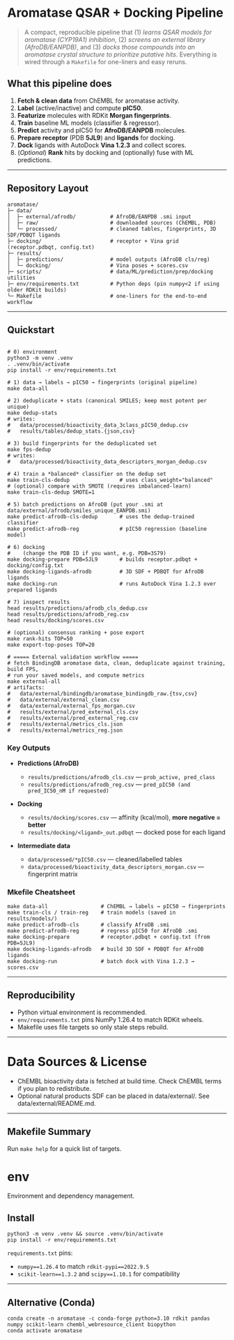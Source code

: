 # Aromatase QSAR + Docking Pipeline

> A compact, reproducible pipeline that (1) *learns QSAR models for aromatase (CYP19A1) inhibition*, (2) *screens an external library (AfroDB/EANPDB)*, and (3) *docks those compounds into an aromatase crystal structure to prioritize putative hits*. Everything is wired through a `Makefile` for one-liners and easy reruns.

## What this pipeline does

1. **Fetch & clean data** from ChEMBL for aromatase activity.
2. **Label** (active/inactive) and compute **pIC50**.
3. **Featurize** molecules with RDKit **Morgan fingerprints**.
4. **Train** baseline ML models (classifier & regressor).
5. **Predict** activity and pIC50 for **AfroDB/EANPDB** molecules.
6. **Prepare receptor** (PDB **5JL9**) and **ligands** for docking.
7. **Dock** ligands with AutoDock **Vina 1.2.3** and collect scores.
8. (*Optional*) **Rank** hits by docking and (optionally) fuse with ML predictions.

---

## Repository Layout

```
aromatase/
├─ data/
│  ├─ external/afrodb/           # AfroDB/EANPDB .smi input
│  ├─ raw/                       # downloaded sources (ChEMBL, PDB)
│  └─ processed/                 # cleaned tables, fingerprints, 3D SDF/PDBQT ligands
├─ docking/                      # receptor + Vina grid (receptor.pdbqt, config.txt)
├─ results/
│  ├─ predictions/               # model outputs (AfroDB cls/reg)
│  └─ docking/                   # Vina poses + scores.csv
├─ scripts/                      # data/ML/prediction/prep/docking utilities
├─ env/requirements.txt          # Python deps (pin numpy<2 if using older RDKit builds)
└─ Makefile                      # one-liners for the end-to-end workflow
```

---

## Quickstart

```

# 0) environment
python3 -m venv .venv
. .venv/bin/activate
pip install -r env/requirements.txt

# 1) data → labels → pIC50 → fingerprints (original pipeline)
make data-all

# 2) deduplicate + stats (canonical SMILES; keep most potent per unique)
make dedup-stats
# writes:
#   data/processed/bioactivity_data_3class_pIC50_dedup.csv
#   results/tables/dedup_stats.{json,csv}

# 3) build fingerprints for the deduplicated set
make fps-dedup
# writes:
#   data/processed/bioactivity_data_descriptors_morgan_dedup.csv

# 4) train a *balanced* classifier on the dedup set
make train-cls-dedup                # uses class_weight="balanced"
# (optional) compare with SMOTE (requires imbalanced-learn)
make train-cls-dedup SMOTE=1

# 5) batch predictions on AfroDB (put your .smi at data/external/afrodb/smiles_unique_EANPDB.smi)
make predict-afrodb-cls-dedup       # uses the dedup-trained classifier
make predict-afrodb-reg             # pIC50 regression (baseline model)

# 6) docking
#    (change the PDB ID if you want, e.g. PDB=3S79)
make docking-prepare PDB=5JL9       # builds receptor.pdbqt + docking/config.txt
make docking-ligands-afrodb         # 3D SDF + PDBQT for AfroDB ligands
make docking-run                    # runs AutoDock Vina 1.2.3 over prepared ligands

# 7) inspect results
head results/predictions/afrodb_cls_dedup.csv
head results/predictions/afrodb_reg.csv
head results/docking/scores.csv

# (optional) consensus ranking + pose export
make rank-hits TOP=50
make export-top-poses TOP=20

# ===== External validation workflow =====
# fetch BindingDB aromatase data, clean, deduplicate against training, build FPS,
# run your saved models, and compute metrics
make external-all
# artifacts:
#   data/external/bindingdb/aromatase_bindingdb_raw.{tsv,csv}
#   data/external/external_clean.csv
#   data/external/external_fps_morgan.csv
#   results/external/pred_external_cls.csv
#   results/external/pred_external_reg.csv
#   results/external/metrics_cls.json
#   results/external/metrics_reg.json

```

### Key Outputs
* **Predictions (AfroDB)**
	* `results/predictions/afrodb_cls.csv` — `prob_active, pred_class`
	* `results/predictions/afrodb_reg.csv` — `pred_pIC50 (and pred_IC50_nM if requested)`
* **Docking**
	* `results/docking/scores.csv` — affinity (kcal/mol), **more negative = better**
	* `results/docking/<ligand>_out.pdbqt` — docked pose for each ligand

* **Intermediate data**
	* `data/processed/*pIC50.csv` — cleaned/labelled tables
	* `data/processed/bioactivity_data_descriptors_morgan.csv` — fingerprint matrix

### Mkefile Cheatsheet
```
make data-all                 # ChEMBL → labels → pIC50 → fingerprints
make train-cls / train-reg    # train models (saved in results/models/)
make predict-afrodb-cls       # classify AfroDB .smi
make predict-afrodb-reg       # regress pIC50 for AfroDB .smi
make docking-prepare          # receptor.pdbqt + config.txt (from PDB=5JL9)
make docking-ligands-afrodb   # build 3D SDF + PDBQT for AfroDB ligands
make docking-run              # batch dock with Vina 1.2.3 → scores.csv
```

---

## Reproducibility

* Python virtual environment is recommended.
* `env/requirements.txt` pins NumPy 1.26.4 to match RDKit wheels.
* Makefile uses file targets so only stale steps rebuild.

---

# Data Sources & License

* ChEMBL bioactivity data is fetched at build time. Check ChEMBL terms if you plan to redistribute.
* Optional natural products SDF can be placed in data/external/. See data/external/README.md.

---

## Makefile Summary

Run `make help` for a quick list of targets.

# env

Environment and dependency management.

## Install

```
python3 -m venv .venv && source .venv/bin/activate
pip install -r env/requirements.txt
```

`requirements.txt` pins:
* `numpy==1.26.4` to match `rdkit-pypi==2022.9.5`
* `scikit-learn==1.3.2` and `scipy==1.10.1` for compatibility

---

## Alternative (Conda)

```
conda create -n aromatase -c conda-forge python=3.10 rdkit pandas numpy scikit-learn chembl_webresource_client biopython
conda activate aromatase
```
